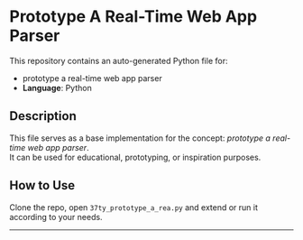 # Prototype A Real-Time Web App Parser

This repository contains an auto-generated Python file for:

- prototype a real-time web app parser
- **Language**: Python

## Description

This file serves as a base implementation for the concept: *prototype a real-time web app parser*.  
It can be used for educational, prototyping, or inspiration purposes.

## How to Use

Clone the repo, open `37ty_prototype_a_rea.py` and extend or run it according to your needs.

---


